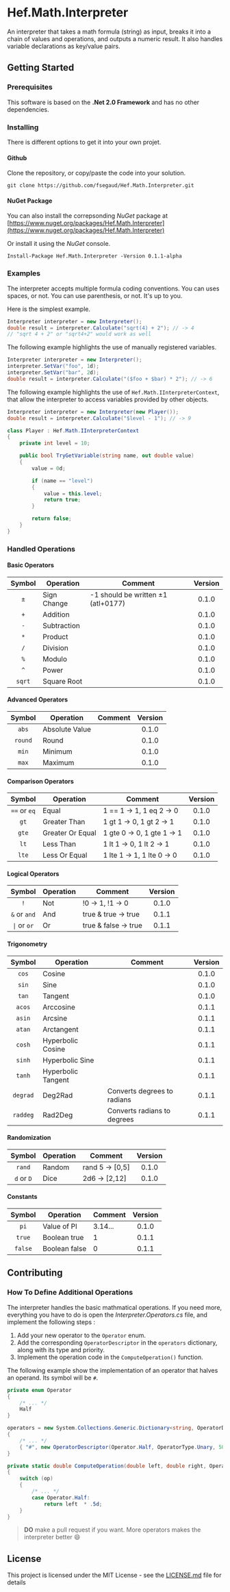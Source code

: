 # Hef.Math.Interpreter

An interpreter that takes a math formula (string) as input, breaks it into a chain of values and operations, and outputs a numeric result.
It also handles variable declarations as key/value pairs.

## Getting Started

### Prerequisites

This software is based on the **.Net 2.0 Framework** and has no other dependencies.

### Installing

There is different options to get it into your own projet.

#### Github

Clone the repository, or copy/paste the code into your solution.

```
git clone https://github.com/fsegaud/Hef.Math.Interpreter.git
```

#### NuGet Package

You can also install the correpsonding _NuGet_ package at [https://www.nuget.org/packages/Hef.Math.Interpreter](https://www.nuget.org/packages/Hef.Math.Interpreter)

Or install it using the _NuGet_ console.

```
Install-Package Hef.Math.Interpreter -Version 0.1.1-alpha 
```

### Examples

The interpreter accepts multiple formula coding conventions. You can uses spaces, or not. You can use parenthesis, or not. It's up to you.

Here is the simplest example.

```csharp
Interpreter interpreter = new Interpreter();
double result = interpreter.Calculate("sqrt(4) + 2"); // -> 4
// "sqrt 4 + 2" or "sqrt4+2" would work as well
```

The following example highlights the use of manually registered variables.

```csharp
Interpreter interpreter = new Interpreter();
interpreter.SetVar("foo", 1d);
interpreter.SetVar("bar", 2d);
double result = interpreter.Calculate("($foo + $bar) * 2"); // -> 6
```

The following example highlights the use of `Hef.Math.IInterpreterContext`, that allow the interpreter to access variables provided by other objects.

```csharp
Interpreter interpreter = new Interpreter(new Player());
double result = interpreter.Calculate("$level - 1"); // -> 9

class Player : Hef.Math.IInterpreterContext
{
    private int level = 10;

    public bool TryGetVariable(string name, out double value)
    {
        value = 0d;

        if (name == "level")
        {
            value = this.level;
            return true;
        }

        return false;
    }
}
```

### Handled Operations

#### Basic Operators

| Symbol | Operation   | Comment                            | Version |
|:------:|-------------|------------------------------------|:-------:|
| `±`    | Sign Change | -1 should be written ±1 (atl+0177) | 0.1.0   |
| `+`    | Addition    |                                    | 0.1.0   |
| `-`    | Subtraction |                                    | 0.1.0   |
| `*`    | Product     |                                    | 0.1.0   |
| `/`    | Division    |                                    | 0.1.0   |
| `%`    | Modulo      |                                    | 0.1.0   |
| `^`    | Power       |                                    | 0.1.0   |
| `sqrt` | Square Root |                                    | 0.1.0   |

#### Advanced Operators

| Symbol  | Operation      | Comment | Version |
|:-------:|----------------|---------|:-------:|
| `abs`   | Absolute Value |         | 0.1.0   |
| `round` | Round          |         | 0.1.0   |
| `min`   | Minimum        |         | 0.1.0   |
| `max`   | Maximum        |         | 0.1.0   |

#### Comparison Operators

| Symbol       | Operation        | Comment                    | Version |
|:------------:|------------------|----------------------------|:-------:|
| `==` or `eq` | Equal            | 1 == 1 -> 1, 1 eq 2 -> 0   | 0.1.0   |
| `gt`         | Greater Than     | 1 gt 1 -> 0, 1 gt 2 -> 1   | 0.1.0   |
| `gte`        | Greater Or Equal | 1 gte 0 -> 0, 1 gte 1 -> 1 | 0.1.0   |
| `lt`         | Less Than        | 1 lt 1 -> 0, 1 lt 2 -> 1   | 0.1.0   |
| `lte`        | Less Or Equal    | 1 lte 1 -> 1, 1 lte 0 -> 0 | 0.1.0   |

#### Logical Operators

| Symbol       | Operation        | Comment                    | Version |
|:------------:|------------------|----------------------------|:-------:|
| `!`          | Not              | !0 -> 1, !1 -> 0           | 0.1.0   |
| `&` or `and` | And              | true & true -> true        | 0.1.1   |
| `\|` or `or` | Or               | true & false -> true       | 0.1.1   |

#### Trigonometry

| Symbol   | Operation          | Comment                     | Version |
|:--------:|--------------------|-----------------------------|:-------:|
| `cos`    | Cosine             |                             | 0.1.0   |
| `sin`    | Sine               |                             | 0.1.0   |
| `tan`    | Tangent            |                             | 0.1.0   |
| `acos`   | Arccosine          |                             | 0.1.1   |
| `asin`   | Arcsine            |                             | 0.1.1   |
| `atan`   | Arctangent         |                             | 0.1.1   |
| `cosh`   | Hyperbolic Cosine  |                             | 0.1.1   |
| `sinh`   | Hyperbolic Sine    |                             | 0.1.1   |
| `tanh`   | Hyperbolic Tangent |                             | 0.1.1   |
| `degrad` | Deg2Rad            | Converts degrees to radians | 0.1.1   |
| `raddeg` | Rad2Deg            | Converts radians to degrees | 0.1.1   |

#### Randomization

| Symbol     | Operation | Comment         | Version |
|:----------:|-----------|-----------------|:-------:|
| `rand`     | Random    | rand 5 -> [0,5] | 0.1.0   |
| `d` or `D` | Dice      | 2d6 -> [2,12]   | 0.1.0   |

#### Constants

| Symbol  | Operation     | Comment | Version |
|:-------:|---------------|---------|:-------:|
| `pi`    | Value of PI   | 3.14... | 0.1.0   |
| `true`  | Boolean true  | 1       | 0.1.1   |
| `false` | Boolean false | 0       | 0.1.1   |


## Contributing

### How To Define Additional Operations

The interpreter handles the basic mathmatical operations. If you need more, everything you have to do is open the _Interpreter.Operators.cs_ file, and implement the following steps :

1. Add your new operator to the `Operator` enum.
2. Add the corresponding `OperatorDescriptor` in the `operators` dictionary, along with its type and priority.
3. Implement the operation code in the `ComputeOperation()` function.
 
The following example show the implementation of an operator that halves an operand. Its symbol will be `#`.

```csharp
private enum Operator
{
    /* ... */
    Half
}

operators = new System.Collections.Generic.Dictionary<string, OperatorDescriptor>
{
    /* ... */
    { "#", new OperatorDescriptor(Operator.Half, OperatorType.Unary, 50) }
}

private static double ComputeOperation(double left, double right, Operator op)
{
    switch (op)
    {
        /* ... */
        case Operator.Half:
            return left  * .5d;
    }
}
```

> **DO** make a pull request if you want. More operators makes the interpreter better :smile:

## License

This project is licensed under the MIT License - see the [LICENSE.md](https://github.com/fsegaud/Hef.Math.Interpreter/blob/master/LICENSE.md) file for details
